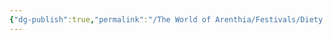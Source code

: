 ```yaml
---
{"dg-publish":true,"permalink":"/The World of Arenthia/Festivals/Diety Festicals/Festival of the Water God/","tags":["Festivals","Diety","Water","Calander"]}
---
```

